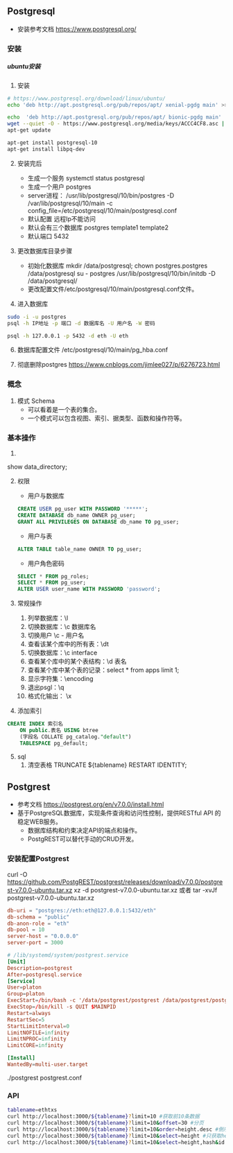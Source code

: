 ## Postgresql
- 安装参考文档 https://www.postgresql.org/
### 安装
##### ubuntu安装
1. 安装
```bash
# https://www.postgresql.org/download/linux/ubuntu/
echo 'deb http://apt.postgresql.org/pub/repos/apt/ xenial-pgdg main' >> /etc/apt/sources.list.d/pgdg.list # ubuntu16

echo  'deb http://apt.postgresql.org/pub/repos/apt/ bionic-pgdg main'  >> /etc/apt/sources.list.d/pgdg.list # ubuntu18
wget --quiet -O - https://www.postgresql.org/media/keys/ACCC4CF8.asc | sudo apt-key add -
apt-get update

apt-get install postgresql-10
apt-get install libpq-dev

```
2. 安装完后
    - 生成一个服务 systemctl status postgresql
    - 生成一个用户 postgres
    - server进程： /usr/lib/postgresql/10/bin/postgres -D /var/lib/postgresql/10/main -c config_file=/etc/postgresql/10/main/postgresql.conf
    - 默认配置 远程Ip不能访问
    - 默认会有三个数据库 postgres template1 template2
    - 默认端口 5432

4. 更改数据库目录步骤 
    - 初始化数据库 
        mkdir /data/postgresql; chown postgres.postgres /data/postgresql
        su - postgres
        /usr/lib/postgresql/10/bin/initdb -D /data/postgresql/
    - 更改配置文件/etc/postgresql/10/main/postgresql.conf文件。

5. 进入数据库
```bash
sudo -i -u postgres
psql -h IP地址 -p 端口 -d 数据库名 -U 用户名 -W 密码

psql -h 127.0.0.1 -p 5432 -d eth -U eth
```

6. 数据库配置文件    /etc/postgresql/10/main/pg_hba.conf

7. 彻底删除postgres https://www.cnblogs.com/jimlee027/p/6276723.html
### 概念
1. 模式 Schema
    - 可以看着是一个表的集合。
    - 一个模式可以包含视图、索引、据类型、函数和操作符等。
### 基本操作
1. 
show data_directory;

2. 权限
    - 用户与数据库
    ```sql
    CREATE USER pg_user WITH PASSWORD '*****';
    CREATE DATABASE db_name OWNER pg_user;
    GRANT ALL PRIVILEGES ON DATABASE db_name TO pg_user;
    ```

    - 用户与表
    ```sql
    ALTER TABLE table_name OWNER TO pg_user;
    ```
    
    - 用户角色密码
    ```sql
    SELECT * FROM pg_roles;
    SELECT * FROM pg_user;
    ALTER USER user_name WITH PASSWORD 'password';
    ```

3. 常规操作
    1. 列举数据库：\l
    2. 切换数据库：\c 数据库名
    2. 切换用户 \c - 用户名
    3. 查看该某个库中的所有表：\dt
    4. 切换数据库：\c interface
    5. 查看某个库中的某个表结构：\d 表名
    6. 查看某个库中某个表的记录：select * from apps limit 1;
    7. 显示字符集：\encoding
    8. 退出psgl：\q
    9. 格式化输出： \x 

4. 添加索引
```sql
CREATE INDEX 索引名
    ON public.表名 USING btree
    (字段名 COLLATE pg_catalog."default")
    TABLESPACE pg_default;
```

5. sql
    1. 清空表格 TRUNCATE ${tablename} RESTART IDENTITY;
## Postgrest
- 参考文档 https://postgrest.org/en/v7.0.0/install.html
- 基于PostgreSQL数据库，实现条件查询和访问性控制，提供RESTful API 的稳定WEB服务。
    - 数据库结构和约束决定API的端点和操作。 
    - PostgREST可以替代手动的CRUD开发。

### 安装配置Postgrest
curl -O https://github.com/PostgREST/postgrest/releases/download/v7.0.0/postgrest-v7.0.0-ubuntu.tar.xz
xz -d postgrest-v7.0.0-ubuntu.tar.xz
或者 tar -xvJf postgrest-v7.0.0-ubuntu.tar.xz
```conf vim postgrest.conf
db-uri = "postgres://eth:eth@127.0.0.1:5432/eth"
db-schema = "public"
db-anon-role = "eth"
db-pool = 10
server-host = "0.0.0.0"
server-port = 3000
```

```conf
# /lib/systemd/system/postgrest.service
[Unit]
Description=postgrest
After=postgresql.service
[Service]
User=platon
Group=platon
ExecStart=/bin/bash -c '/data/postgrest/postgrest /data/postgrest/postgrest.conf >> /data/postgrest/log.txt 2>&1'
ExecStop=/bin/kill -s QUIT $MAINPID
Restart=always
RestartSec=5
StartLimitInterval=0
LimitNOFILE=infinity
LimitNPROC=infinity
LimitCORE=infinity

[Install]
WantedBy=multi-user.target

```
./postgrest postgrest.conf

### API
```bash
tablename=ethtxs
curl http://localhost:3000/${tablename}?limit=10 #获取前10条数据
curl http://localhost:3000/${tablename}?limit=10&offset=30 #分页
curl http://localhost:3000/${tablename}?limit=10&order=height.desc #倒序
curl http://localhost:3000/${tablename}?limit=10&select=height #只获取height字段
curl http://localhost:3000/${tablename}?limit=10&select=height,hash&id.gte.99999 # 获取id>99999的数据
```